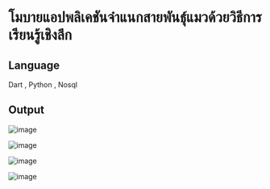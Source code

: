 # โมบายแอปพลิเคชันจำแนกสายพันธุ์แมวด้วยวิธีการเรียนรู้เชิงลึก

## Language
Dart , Python , Nosql

## Output
![image](https://github.com/PA-POM/project/assets/140534012/cc0845ea-a0b0-42c3-ab1a-007846ea9882)

![image](https://github.com/PA-POM/project/assets/140534012/151f838e-e695-48b3-bbb8-d009d8957572)

![image](https://github.com/PA-POM/project/assets/140534012/b6271a3b-068f-4726-a74c-10d47dffe9bd)

![image](https://github.com/PA-POM/project/assets/140534012/5f0812e0-7262-4466-afef-599b0882f010)
